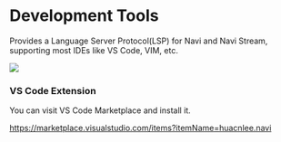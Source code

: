 # Development Tools

Provides a Language Server Protocol(LSP) for Navi and Navi Stream, supporting most IDEs like VS Code, VIM, etc.

![](https://assets.lbkrs.com/uploads/a74d5351-ad70-4816-bad2-23819c30f881/20230328-114253.gif)

### VS Code Extension

You can visit VS Code Marketplace and install it.

https://marketplace.visualstudio.com/items?itemName=huacnlee.navi
